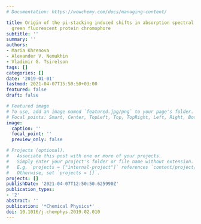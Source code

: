 ```yaml
---
# Documentation: https://wowchemy.com/docs/managing-content/

title: Origin of the pi-stacking induced shifts in absorption spectral bands of the
  green fluorescent protein chromophore
subtitle: ''
summary: ''
authors:
- Maria Khrenova
- Alexander V. Nemukhin
- Vladimir G. Tsirelson
tags: []
categories: []
date: '2019-01-01'
lastmod: 2021-04-07T15:50:50+03:00
featured: false
draft: false

# Featured image
# To use, add an image named `featured.jpg/png` to your page's folder.
# Focal points: Smart, Center, TopLeft, Top, TopRight, Left, Right, BottomLeft, Bottom, BottomRight.
image:
  caption: ''
  focal_point: ''
  preview_only: false

# Projects (optional).
#   Associate this post with one or more of your projects.
#   Simply enter your project's folder or file name without extension.
#   E.g. `projects = ["internal-project"]` references `content/project/deep-learning/index.md`.
#   Otherwise, set `projects = []`.
projects: []
publishDate: '2021-04-07T12:50:50.625990Z'
publication_types:
- '2'
abstract: ''
publication: '*Chemical Physics*'
doi: 10.1016/j.chemphys.2019.02.010
---
```


